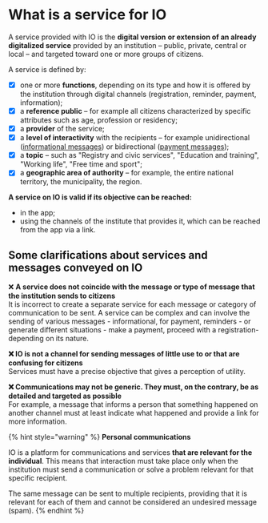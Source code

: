 # What is a service for IO

A service provided with IO is the **digital version** **or extension of an already digitalized service** provided by an institution – public, private, central or local – and targeted toward one or more groups of citizens.

A service is defined by: 

* [X] one or more **functions**, depending on its type and how it is offered by the institution through digital channels (registration, reminder, payment, information);
* [X] a **reference public** – for example all citizens characterized by specific attributes such as age, profession or residency;
* [X] a **provider** of the service; 
* [X] a **level of interactivity** with the recipients – for example unidirectional ([informational messages](../what-a-service-can-do-with-io/send-messages/informational-messages.md)) or bidirectional ([payment messages](../what-a-service-can-do-with-io/send-messages/messages-that-indicate-a-payment/)); 
* [X] a **topic** – such as "Registry and civic services", "Education and training", "Working life", "Free time and sport"; 
* [X] a **geographic area of authority** – for example, the entire national territory, the municipality, the region.

**A service on IO is valid if its objective can be reached:**

* in the app;
* using the channels of the institute that provides it, which can be reached from the app via a link.  

## Some clarifications about services and messages conveyed on IO

❌ **A service does not coincide with the message or type of message that the institution sends to citizens**  
It is incorrect to create a separate service for each message or category of communication to be sent. A service can be complex and can involve the sending of various messages - informational, for payment, reminders - or generate different situations - make a payment, proceed with a registration- depending on its nature.

**❌ IO is not a channel for sending messages of little use to or that are confusing for citizens**  
Services must have a precise objective that gives a perception of utility. 

**❌ Communications may not be generic. They must, on the contrary, be as detailed and targeted as possible**  
For example, a message that informs a person that something happened on another channel must at least indicate what happened and provide a link for more information.

{% hint style="warning" %} **Personal communications**

IO is a platform for communications and services **that are relevant for the individual**. This means that interaction must take place only when the institution must send a communication or solve a problem relevant for that specific recipient. 

The same message can be sent to multiple recipients, providing that it is relevant for each of them and cannot be considered an undesired message (spam). {% endhint %}